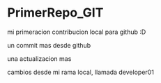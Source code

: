 # PrimerRepo_GIT

mi primeracion contribucion local para github :D

un commit mas desde github

una actualizacion mas



cambios desde mi rama local, llamada developer01
